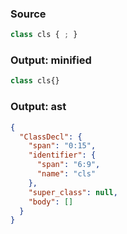 ### Source
```js parse:stmt check-format:no
class cls { ; }
```

### Output: minified
```js
class cls{}
```

### Output: ast
```json
{
  "ClassDecl": {
    "span": "0:15",
    "identifier": {
      "span": "6:9",
      "name": "cls"
    },
    "super_class": null,
    "body": []
  }
}
```
